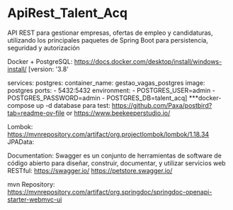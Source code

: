 # ApiRest_Talent_Acq

API REST para gestionar empresas, ofertas de empleo y candidaturas, utilizando los principales paquetes de Spring Boot para persistencia, seguridad y autorización


Docker + PostgreSQL: 
https://docs.docker.com/desktop/install/windows-install/
[version: '3.8'

services:
  postgres:
    container_name: gestao_vagas_postgres
    image: postgres
    ports:
      - 5432:5432
    environment:
      - POSTGRES_USER=admin
      - POSTGRES_PASSWORD=admin
      - POSTGRES_DB=talent_acq]
***docker-compose up -d
database para test:
https://github.com/Paxa/postbird?tab=readme-ov-file or
https://www.beekeeperstudio.io/


Lombok: 
https://mvnrepository.com/artifact/org.projectlombok/lombok/1.18.34
JPAData: 




Documentation:
Swagger es un conjunto de herramientas de software de código abierto para diseñar, construir, documentar, y utilizar servicios web RESTful:
https://swagger.io/ 
https://petstore.swagger.io/

mvn Repository:
https://mvnrepository.com/artifact/org.springdoc/springdoc-openapi-starter-webmvc-ui